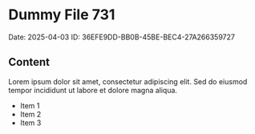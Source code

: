 # Dummy File 731

Date: 2025-04-03
ID: 36EFE9DD-BB0B-45BE-BEC4-27A266359727

## Content

Lorem ipsum dolor sit amet, consectetur adipiscing elit.
Sed do eiusmod tempor incididunt ut labore et dolore magna aliqua.

* Item 1
* Item 2
* Item 3
